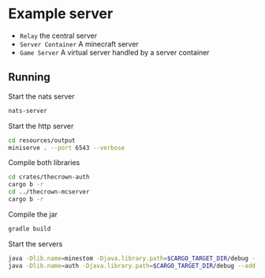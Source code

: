# Example server

- `Relay` the central server
- `Server Container` A minecraft server
- `Game Server` A virtual server handled by a server container

## Running
Start the nats server
```bash
nats-server
```
Start the http server
```bash
cd resources/output
miniserve . --port 6543 --verbose
```
Compile both libraries
```bash
cd crates/thecrown-auth
cargo b -r
cd ../thecrown-mcserver
cargo b -r
```
Compile the jar
```bash
gradle build
```
Start the servers
```bash
java -Dlib.name=minestom -Djava.library.path=$CARGO_TARGET_DIR/debug --add-opens java.base/java.lang=ALL-UNNA -jar app/build/libs/app.jar
java -Dlib.name=auth -Djava.library.path=$CARGO_TARGET_DIR/debug --add-opens java.base/java.lang=ALL-UNNA -jar app/build/libs/app.jar
```